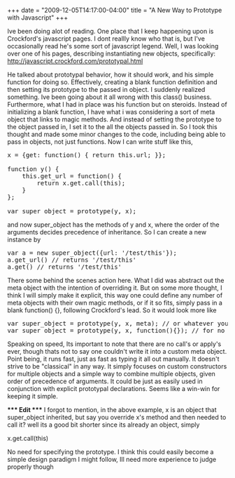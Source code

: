 +++
date = "2009-12-05T14:17:00-04:00"
title = "A New Way to Prototype with Javascript"
+++

Ive been doing alot of reading. One place that I keep happening upon is Crockford's javascript pages. I dont reallly know who that is, but I've occasionally read he's some sort of javascript legend. Well, I was looking over one of his pages, describing instantiating new objects, specifically:
<a href="http://javascript.crockford.com/prototypal.html">http://javascript.crockford.com/prototypal.html</a>

He talked about prototypal behavior, how it should work, and his simple function for doing so. Effectively, creating a blank function definition and then setting its prototype to the passed in object. I suddenly realized something. Ive been going about it all wrong with this class() business. Furthermore, what I had in place was his function but on steroids. Instead of initializing a blank function, I have what i was considering a sort of meta object that links to magic methods. And instead of setting the prototype to the object passed in, I set it to the all the objects passed in. So I took this thought and made some minor changes to the code, including being able to pass in objects, not just functions. Now I can write stuff like this,

<pre>x = {get: function() { return this.url; }};

function y() {
    this.get_url = function() {
        return x.get.call(this);
    }
};

var super_object = prototype(y, x);</pre>

and now super_object has the methods of y and x, where the order of the arguments decides precedence of inheritance. So I can create a new instance by

<pre>var a = new super_object({url: '/test/this'});
a.get_url() // returns '/test/this'
a.get() // returns '/test/this'</pre>

There some behind the scenes action here. What I did was abstract out the meta object with the intention of overriding it. But on some more thought, I think I will simply make it explicit, this way one could define any number of meta objects with their own magic methods, or if it so fits, simply pass in a blank function() {}, following Crockford's lead. So it would look more like

<pre>var super_object = prototype(y, x, meta); // or whatever you call your meta, or
var super_object = prototype(y, x, function(){}); // for no magic methods or special constructors</pre>

Speaking on speed, Its important to note that there are no call's or apply's ever, though thats not to say one couldn't write it into a custom meta object. Point being, it runs fast, just as fast as typing it all out manually. It doesn't strive to be "classical" in any way. It simply focuses on custom constructors for multiple objects and a simple way to combine multiple objects, given order of precedence of arguments. It could be just as easily used in conjunction with explicit prototypal declarations. Seems like a win-win for keeping it simple.

<strong>*** Edit ***</strong> I forgot to mention, in the above example, x is an object that super_object inherited, but say you override x's method and then needed to call it? well its a good bit shorter since its already an object, simply

x.get.call(this)

No need for specifying the prototype. I think this could easily become a simple design paradigm I might follow, Ill need more experience to judge properly though
